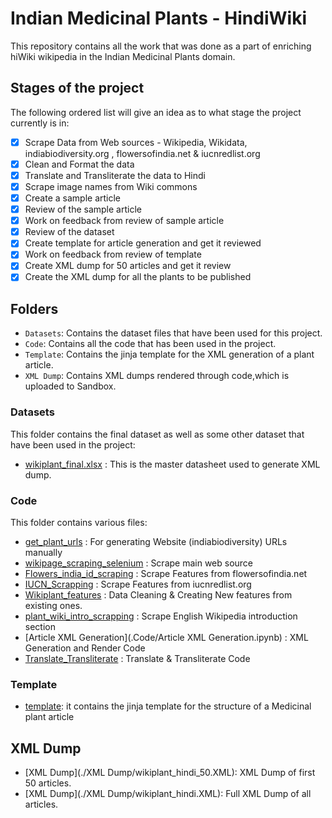 # Indian Medicinal Plants - HindiWiki

This repository contains all the work that was done as a part of enriching hiWiki wikipedia in the Indian Medicinal Plants domain.

## Stages of the project

The following ordered list will give an idea as to what stage the project currently is in:

- [x] Scrape Data from Web sources - Wikipedia, Wikidata, indiabiodiversity.org , flowersofindia.net & iucnredlist.org
- [x] Clean and Format the data
- [x] Translate and Transliterate the data to Hindi
- [x] Scrape image names from Wiki commons
- [x] Create a sample article
- [x] Review of the sample article
- [x] Work on feedback from review of sample article
- [x] Review of the dataset
- [x] Create template for article generation and get it reviewed
- [x] Work on feedback from review of template
- [x] Create XML dump for 50 articles and get it review
- [x] Create the XML dump for all the plants to be published

## Folders

- `Datasets`: Contains the dataset files that have been used for this project.
- `Code`: Contains all the code that has been used in the project.
- `Template`: Contains the jinja template for the XML generation of a plant article.
- `XML Dump`: Contains XML dumps rendered through code,which is uploaded to Sandbox.

### Datasets

This folder contains the final dataset as well as some other dataset that have been used in the project:
- [wikiplant_final.xlsx](./Datasets/wikiplant_final.xlsx) : This is the master datasheet used to generate XML dump.

### Code

This folder contains various files:

- [get_plant_urls](.Code/scrap/get_plant_urls.ipynb) : For generating Website (indiabiodiversity) URLs manually
- [wikipage_scraping_selenium](.Code/scrap/wikipage_scraping_selenium.ipynb) : Scrape main web source 
- [Flowers_india_id_scraping](.Code/scrap/Flowers_india_id_scraping.ipynb) : Scrape Features from flowersofindia.net
- [IUCN_Scrapping](.Code/scrap/IUCN_Scrapping.ipynb) : Scrape Features from iucnredlist.org
- [Wikiplant_features](.Code/scrap/Wikiplant_features.ipynb) : Data Cleaning & Creating New features from existing ones.
- [plant_wiki_intro_scrapping](.Code/scrap/plant_wiki_intro_scrapping.ipynb) : Scrape English Wikipedia introduction section
- [Article XML Generation](.Code/Article XML Generation.ipynb) : XML Generation and Render Code
- [Translate_Transliterate](.Code/Wikiplant_translate.ipynb) : Translate & Transliterate Code



### Template

- [template](./Template/wikiplant_template.j2): it contains the jinja template for the structure of a Medicinal plant article

## XML Dump

- [XML Dump](./XML Dump/wikiplant_hindi_50.XML): XML Dump of first 50 articles.
- [XML Dump](./XML Dump/wikiplant_hindi.XML): Full XML Dump of all articles.
